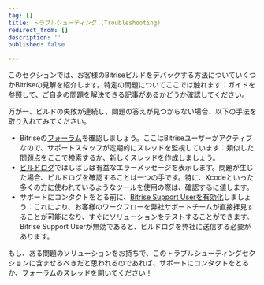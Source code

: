 ```yaml
---
tag: []
title: トラブルシューティング (Troubleshooting)
redirect_from: []
description: ''
published: false

---
```

このセクションでは、お客様のBitriseビルドをデバックする方法についていくつかBitriseの見解を紹介します。特定の問題についてここでは触れます：ガイドを参照して、ご自身の問題を解決できる記事があるかどうか確認してください。

万が一、ビルドの失敗が連続し、問題の答えが見つからない場合、以下の手法を取り入れてみてください。

* Bitriseの[フォーラム](https://discuss.bitrise.io)を確認しましょう。ここはBitriseユーザーがアクティブなので、サポートスタッフが定期的にスレッドを監視しています：類似した問題点をここで検索するか、新しくスレッドを作成しましょう。
* [ビルドログ](/jp/builds/build-logs/)ではしばしば有益なエラーメッセージを表示します。問題が生じた場合、ビルドログを確認することは一つの手です。特に、Xcodeといった多くの方に使われているようなツールを使用の際は、確認するに値します。
* サポートにコンタクトをとる前に、[Bitrise Support Userを有効化](/jp/troubleshooting/enabling-bitrise-support-user/)しましょう：これにより、お客様のワークフローを弊社サポートチームが直接拝見することが可能になり、すぐにソリューションをテストすることができます。Bitrise Support Userが無効であると、ビルドログを弊社に送信する必要があります。

もし、ある問題のソリューションをお持ちで、このトラブルシューティングセクションに含ませるべきだと思われるのであれば、サポートにコンタクトをとるか、フォーラムのスレッドを開いてください！